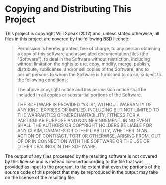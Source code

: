 # Copying and Distributing This Project

This project is copyright Will Speak (2012) and, unless stated otherwise, all files in this project are covered by the following BSD licence:

> Permission is hereby granted, free of charge, to any person obtaining a copy
> of this software and associated documentation files (the "Software"), to deal
> in the Software without restriction, including without limitation the rights
> to use, copy, modify, merge, publish, distribute, sublicense, and/or sell
> copies of the Software, and to permit persons to whom the Software is
> furnished to do so, subject to the following conditions:
> 
> The above copyright notice and this permission notice shall be included in
> all copies or substantial portions of the Software.
> 
> THE SOFTWARE IS PROVIDED "AS IS", WITHOUT WARRANTY OF ANY KIND, EXPRESS OR
> IMPLIED, INCLUDING BUT NOT LIMITED TO THE WARRANTIES OF MERCHANTABILITY,
> FITNESS FOR A PARTICULAR PURPOSE AND NONINFRINGEMENT. IN NO EVENT SHALL THE
> AUTHORS OR COPYRIGHT HOLDERS BE LIABLE FOR ANY CLAIM, DAMAGES OR OTHER
> LIABILITY, WHETHER IN AN ACTION OF CONTRACT, TORT OR OTHERWISE, ARISING FROM,
> OUT OF OR IN CONNECTION WITH THE SOFTWARE OR THE USE OR OTHER DEALINGS IN
> THE SOFTWARE.

The output of any files processed by the resulting software is not covered by this license and is instead licensed according to the file that was provided as input to the program, to the extent that even the portions of the source code of this project that may be reproduced in the output may take on the license of the resulting file. 
